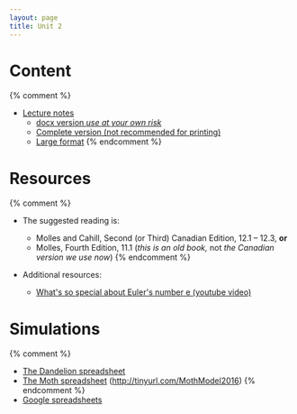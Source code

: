 ```yaml
---
layout: page
title: Unit 2
---
```


# Content

{% comment %} 
* [Lecture notes](/materials/linear.handouts.pdf)
	* [docx version _use at your own risk_](/materials/linear.handouts.docx)
	* [Complete version (not recommended for printing)](materials/linear.complete.pdf)
	* [Large format](/materials/linear.large.pdf)
{% endcomment %} 

# Resources

{% comment %} 
* The suggested reading is:
  * Molles and Cahill, Second (or Third) Canadian Edition, 12.1 – 12.3, __or__
  * Molles, Fourth Edition,
  11.1 (_this is an old book,_ not _the Canadian version we use now_)
{% endcomment %} 

* Additional resources:
  * [What's so special about Euler's number e (youtube video)](https://www.youtube.com/watch?v=m2MIpDrF7Es)

# Simulations

{% comment %} 
* [The Dandelion spreadsheet](http://tinyurl.com/DandelionModel2021)
* [The Moth spreadsheet](http://tinyurl.com/MothModel2016) (http://tinyurl.com/MothModel2016)
{% endcomment %} 
* [Google spreadsheets](spreadsheets.html)
